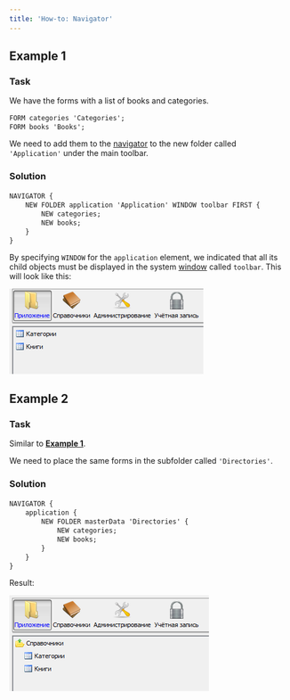 ```yaml
---
title: 'How-to: Navigator'
---
```


## Example 1

### Task

We have the forms with a list of books and categories.

```lsf
FORM categories 'Categories';
FORM books 'Books';
```

We need to add them to the [navigator](Navigator.md) to the new folder called `'Application'` under the main toolbar.

### Solution

```lsf
NAVIGATOR {
    NEW FOLDER application 'Application' WINDOW toolbar FIRST {
        NEW categories;
        NEW books;
    }
}
```

By specifying `WINDOW` for the `application` element, we indicated that all its child objects must be displayed in the system [window](Navigator_design.md) called `toolbar`. This will look like this:

![](attachments/46367463/46367465.png)

## Example 2

### Task

Similar to [**Example 1**](#example-1).

We need to place the same forms in the subfolder called `'Directories'`.

### Solution

```lsf
NAVIGATOR {
    application {
        NEW FOLDER masterData 'Directories' {
            NEW categories;
            NEW books;
        }
    }
}
```

Result:

![](attachments/46367463/46367468.png)
